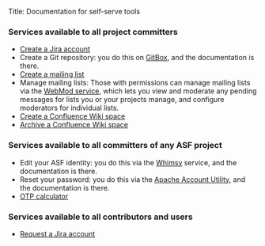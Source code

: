 Title: Documentation for self-serve tools

### Services available to all project committers

  - [Create a Jira account](jira-account-creation.html)
  - Create a Git repository: you do this on <a href="https://gitbox.apache.org/boxer/?action=newrepo" target="_blank">GitBox</a>, and the documentation is there.
  - [Create a mailing list](mailinglist-creation.html)
  - Manage mailing lists: Those with permissions can manage mailing lists via the <a href="https://webmod.apache.org/" target="_blank">WebMod service</a>, which lets you view and moderate any pending messages for lists you or your projects manage, and configure moderators for individual lists.
  - [Create a Confluence Wiki space](confluence-space-creation.html)
  - [Archive a Confluence Wiki space](confluence-space-archiving.html)
  
### Services available to all committers of any ASF project

  - Edit your ASF identity: you do this via the <a href="https://whimsy.apache.org/roster/committer/__self__" target="_blank">Whimsy</a> service, and the documentation is there.
  - Reset your password: you do this via the <a href="https://id.apache.org/reset/enter" target="_blank">Apache Account Utility<a/>, and the documentation is there.
  - [OTP calculator](otp-calculator.html)

### Services available to all contributors and users

  - <a href="https://infra.apache.org/jira-guidelines.html#who" target="_blank">Request a Jira account</a>
